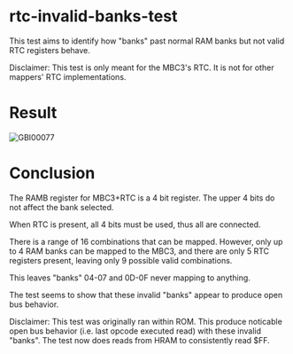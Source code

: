 # rtc-invalid-banks-test

This test aims to identify how "banks" past normal RAM banks but not valid RTC registers behave.

Disclaimer: This test is only meant for the MBC3's RTC. It is not for other mappers' RTC implementations.

# Result

![GBI00077](https://user-images.githubusercontent.com/50538166/114638896-71ddaf00-9c81-11eb-8550-eb087e08901f.PNG)

# Conclusion

The RAMB register for MBC3+RTC is a 4 bit register. The upper 4 bits do not affect the bank selected.

When RTC is present, all 4 bits must be used, thus all are connected.

There is a range of 16 combinations that can be mapped. However, only up to 4 RAM banks can be mapped to the MBC3, and there are only 5 RTC registers present, leaving only 9 possible valid combinations.

This leaves "banks" 04-07 and 0D-0F never mapping to anything.

The test seems to show that these invalid "banks" appear to produce open bus behavior.

Disclaimer: This test was originally ran within ROM. This produce noticable open bus behavior (i.e. last opcode executed read) with these invalid "banks". The test now does reads from HRAM to consistently read $FF.
